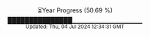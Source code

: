 <p align="center">
⏳Year Progress (50.69 %) <br>
███████████████▁▁▁▁▁▁▁▁▁▁▁▁▁▁▁ <br>
<sub>Updated: Thu, 04 Jul 2024 12:34:31 GMT</sub>
</p>

